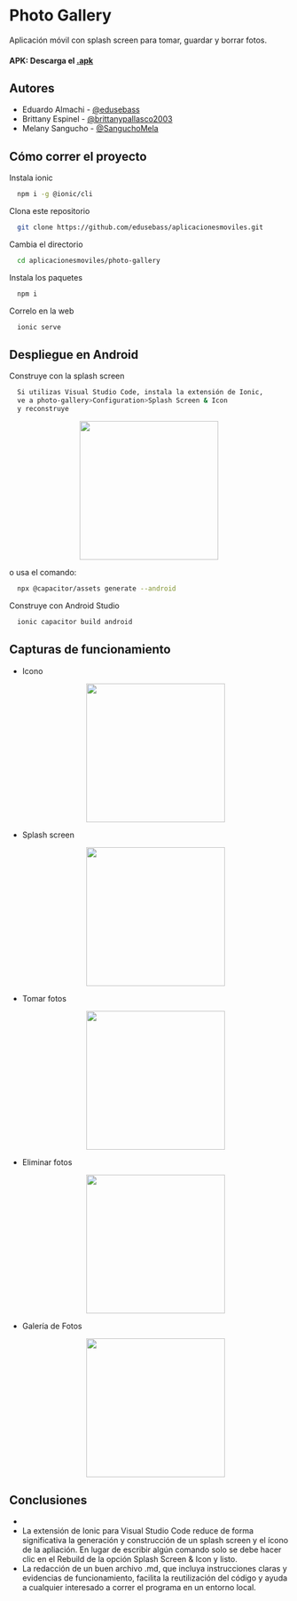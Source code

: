 # Photo Gallery

Aplicación móvil con splash screen para tomar, guardar y borrar fotos.

#### APK: Descarga el [.apk](photo-gallery/src/assets/app-debug.apk)

## Autores

- Eduardo Almachi - [@edusebass](https://github.com/edusebass)
- Brittany Espinel - [@brittanypallasco2003](https://github.com/brittanypallasco2003)
- Melany Sangucho - [@SanguchoMela](https://github.com/SanguchoMela)

<!--
## Cómo crear el proyecto

Instala ionic
```bash
  npm i -g @ionic/cli
```

Crea el proyecto
```bash
  ionic start photo-gallery tabs --type=angular --capacitor
```

Cambia el directorio
```bash
  cd photo-gallery
```

Instala las librerías necesarias
```bash
  npm install @capacitor/camera @capacitor/preferences @capacitor/filesystem
```
```bash
  npm install @ionic/pwa-elements
```

Genera una carpeta para las dependencias
```bash
  ionic g service services/photo
```
-->

## Cómo correr el proyecto
Instala ionic
```bash
  npm i -g @ionic/cli
```

Clona este repositorio
```bash
  git clone https://github.com/edusebass/aplicacionesmoviles.git
```

Cambia el directorio
```bash
  cd aplicacionesmoviles/photo-gallery
```

Instala los paquetes
```bash
  npm i
```

Correlo en la web
```bash
  ionic serve
```

## Despliegue en Android

Construye con la splash screen
```bash
  Si utilizas Visual Studio Code, instala la extensión de Ionic,
  ve a photo-gallery>Configuration>Splash Screen & Icon 
  y reconstruye
```
  <p align="center">
    <img src="./photo-gallery/src/assets/capturas/ionic_ext.jpg" width="250px">
  </p>

o usa el comando: 
```bash
  npx @capacitor/assets generate --android
```

Construye con Android Studio
```bash
  ionic capacitor build android
```

## Capturas de funcionamiento

- Icono
  <p align="center">
    <img src="./photo-gallery/src/assets/capturas/icon.jpg" width="250px">
  </p>

- Splash screen
  <p align="center">
    <img src="./photo-gallery/src/assets/capturas/splash_screen.jpg" width="250px">
  </p>

- Tomar fotos
  <p align="center">
    <img src="./photo-gallery/src/assets/capturas/tomar.jpg" width="250px">
  </p>

- Eliminar fotos
  <p align="center">
    <img src="./photo-gallery/src/assets/capturas/eliminar.jpg" width="250px">
  </p>

- Galería de Fotos
  <p align="center">
    <img src="./photo-gallery/src/assets/capturas/galeria.jpg" width="250px">
  </p>

## Conclusiones
-
- La extensión de Ionic para Visual Studio Code reduce de forma significativa la generación y construcción de un splash screen y el ícono de la apliación. En lugar de escribir algún comando solo se debe hacer clic en el Rebuild de la opción Splash Screen & Icon y listo.
- La redacción de un buen archivo .md, que incluya instrucciones claras y evidencias de funcionamiento, facilita la reutilización del código y ayuda a cualquier interesado a correr el programa en un entorno local.
